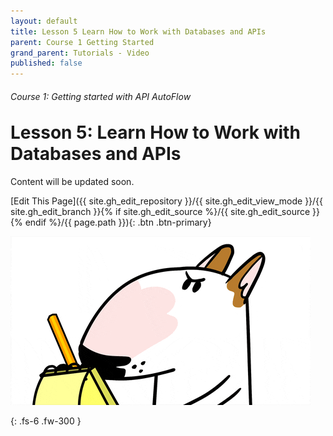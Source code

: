 ```yaml
---
layout: default
title: Lesson 5 Learn How to Work with Databases and APIs
parent: Course 1 Getting Started
grand_parent: Tutorials - Video
published: false
---
```

<h6>Course 1: Getting started with API AutoFlow</h6>
<h1 style="margin-top:0">Lesson 5: Learn How to Work with Databases and APIs</h1>


Content will be updated soon.

[Edit This Page]({{ site.gh_edit_repository }}/{{ site.gh_edit_view_mode }}/{{ site.gh_edit_branch }}{% if site.gh_edit_source %}/{{ site.gh_edit_source }}{% endif %}/{{ page.path }}){: .btn .btn-primary}


![Be the First](/assets/images/blank-page.gif)


{: .fs-6 .fw-300 }